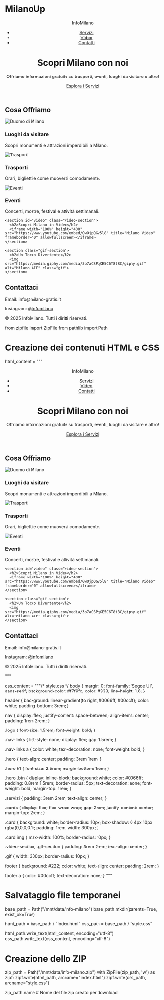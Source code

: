 # MilanoUp
<!DOCTYPE html>
<html lang="it">
<head>
  <meta charset="UTF-8" />
  <meta name="viewport" content="width=device-width, initial-scale=1.0" />
  <title>Info Milano - Servizi Gratuiti</title>
  <link rel="stylesheet" href="style.css" />
</head>
<body>
  <header>
    <nav>
      <div class="logo">InfoMilano</div>
      <ul class="nav-links">
        <li><a href="#servizi">Servizi</a></li>
        <li><a href="#video">Video</a></li>
        <li><a href="#contatti">Contatti</a></li>
      </ul>
    </nav>
    <div class="hero">
      <h1>Scopri Milano con noi</h1>
      <p>Offriamo informazioni gratuite su trasporti, eventi, luoghi da visitare e altro!</p>
      <a href="#servizi" class="btn">Esplora i Servizi</a>
    </div>
  </header>

  <main>
    <section id="servizi" class="servizi">
      <h2>Cosa Offriamo</h2>
      <div class="cards">
        <div class="card">
          <img src="https://source.unsplash.com/400x200/?milan,duomo" alt="Duomo di Milano">
          <h3>Luoghi da visitare</h3>
          <p>Scopri monumenti e attrazioni imperdibili a Milano.</p>
        </div>
        <div class="card">
          <img src="https://source.unsplash.com/400x200/?tram,milan" alt="Trasporti">
          <h3>Trasporti</h3>
          <p>Orari, biglietti e come muoversi comodamente.</p>
        </div>
        <div class="card">
          <img src="https://source.unsplash.com/400x200/?event,concert" alt="Eventi">
          <h3>Eventi</h3>
          <p>Concerti, mostre, festival e attività settimanali.</p>
        </div>
      </div>
    </section>

    <section id="video" class="video-section">
      <h2>Scopri Milano in Video</h2>
      <iframe width="100%" height="400" src="https://www.youtube.com/embed/GwOjpQGv5l8" title="Milano Video" frameborder="0" allowfullscreen></iframe>
    </section>

    <section class="gif-section">
      <h2>Un Tocco Divertente</h2>
      <img src="https://media.giphy.com/media/3o7aCSPqXE5C6T8tBC/giphy.gif" alt="Milano GIF" class="gif">
    </section>
  </main>

  <footer id="contatti">
    <h2>Contattaci</h2>
    <p>Email: info@milano-gratis.it</p>
    <p>Instagram: <a href="https://instagram.com/infomilano">@infomilano</a></p>
    <p>&copy; 2025 InfoMilano. Tutti i diritti riservati.</p>
  </footer>
</body>
</html>
from zipfile import ZipFile
from pathlib import Path

# Creazione dei contenuti HTML e CSS
html_content = """<!DOCTYPE html>
<html lang="it">
<head>
  <meta charset="UTF-8" />
  <meta name="viewport" content="width=device-width, initial-scale=1.0" />
  <title>Info Milano - Servizi Gratuiti</title>
  <link rel="stylesheet" href="style.css" />
</head>
<body>
  <header>
    <nav>
      <div class="logo">InfoMilano</div>
      <ul class="nav-links">
        <li><a href="#servizi">Servizi</a></li>
        <li><a href="#video">Video</a></li>
        <li><a href="#contatti">Contatti</a></li>
      </ul>
    </nav>
    <div class="hero">
      <h1>Scopri Milano con noi</h1>
      <p>Offriamo informazioni gratuite su trasporti, eventi, luoghi da visitare e altro!</p>
      <a href="#servizi" class="btn">Esplora i Servizi</a>
    </div>
  </header>

  <main>
    <section id="servizi" class="servizi">
      <h2>Cosa Offriamo</h2>
      <div class="cards">
        <div class="card">
          <img src="https://source.unsplash.com/400x200/?milan,duomo" alt="Duomo di Milano">
          <h3>Luoghi da visitare</h3>
          <p>Scopri monumenti e attrazioni imperdibili a Milano.</p>
        </div>
        <div class="card">
          <img src="https://source.unsplash.com/400x200/?tram,milan" alt="Trasporti">
          <h3>Trasporti</h3>
          <p>Orari, biglietti e come muoversi comodamente.</p>
        </div>
        <div class="card">
          <img src="https://source.unsplash.com/400x200/?event,concert" alt="Eventi">
          <h3>Eventi</h3>
          <p>Concerti, mostre, festival e attività settimanali.</p>
        </div>
      </div>
    </section>

    <section id="video" class="video-section">
      <h2>Scopri Milano in Video</h2>
      <iframe width="100%" height="400" src="https://www.youtube.com/embed/GwOjpQGv5l8" title="Milano Video" frameborder="0" allowfullscreen></iframe>
    </section>

    <section class="gif-section">
      <h2>Un Tocco Divertente</h2>
      <img src="https://media.giphy.com/media/3o7aCSPqXE5C6T8tBC/giphy.gif" alt="Milano GIF" class="gif">
    </section>
  </main>

  <footer id="contatti">
    <h2>Contattaci</h2>
    <p>Email: info@milano-gratis.it</p>
    <p>Instagram: <a href="https://instagram.com/infomilano">@infomilano</a></p>
    <p>&copy; 2025 InfoMilano. Tutti i diritti riservati.</p>
  </footer>
</body>
</html>
"""

css_content = """/* style.css */
body {
  margin: 0;
  font-family: 'Segoe UI', sans-serif;
  background-color: #f7f9fc;
  color: #333;
  line-height: 1.6;
}

header {
  background: linear-gradient(to right, #0066ff, #00ccff);
  color: white;
  padding-bottom: 3rem;
}

nav {
  display: flex;
  justify-content: space-between;
  align-items: center;
  padding: 1rem 2rem;
}

.logo {
  font-size: 1.5rem;
  font-weight: bold;
}

.nav-links {
  list-style: none;
  display: flex;
  gap: 1.5rem;
}

.nav-links a {
  color: white;
  text-decoration: none;
  font-weight: bold;
}

.hero {
  text-align: center;
  padding: 3rem 1rem;
}

.hero h1 {
  font-size: 2.5rem;
  margin-bottom: 1rem;
}

.hero .btn {
  display: inline-block;
  background: white;
  color: #0066ff;
  padding: 0.8rem 1.5rem;
  border-radius: 5px;
  text-decoration: none;
  font-weight: bold;
  margin-top: 1rem;
}

.servizi {
  padding: 3rem 2rem;
  text-align: center;
}

.cards {
  display: flex;
  flex-wrap: wrap;
  gap: 2rem;
  justify-content: center;
  margin-top: 2rem;
}

.card {
  background: white;
  border-radius: 10px;
  box-shadow: 0 4px 10px rgba(0,0,0,0.1);
  padding: 1rem;
  width: 300px;
}

.card img {
  max-width: 100%;
  border-radius: 10px;
}

.video-section, .gif-section {
  padding: 3rem 2rem;
  text-align: center;
}

.gif {
  width: 300px;
  border-radius: 10px;
}

footer {
  background: #222;
  color: white;
  text-align: center;
  padding: 2rem;
}

footer a {
  color: #00ccff;
  text-decoration: none;
}
"""

# Salvataggio file temporanei
base_path = Path("/mnt/data/info-milano")
base_path.mkdir(parents=True, exist_ok=True)

html_path = base_path / "index.html"
css_path = base_path / "style.css"

html_path.write_text(html_content, encoding="utf-8")
css_path.write_text(css_content, encoding="utf-8")

# Creazione dello ZIP
zip_path = Path("/mnt/data/info-milano.zip")
with ZipFile(zip_path, 'w') as zipf:
    zipf.write(html_path, arcname="index.html")
    zipf.write(css_path, arcname="style.css")

zip_path.name  # Nome del file zip creato per download

